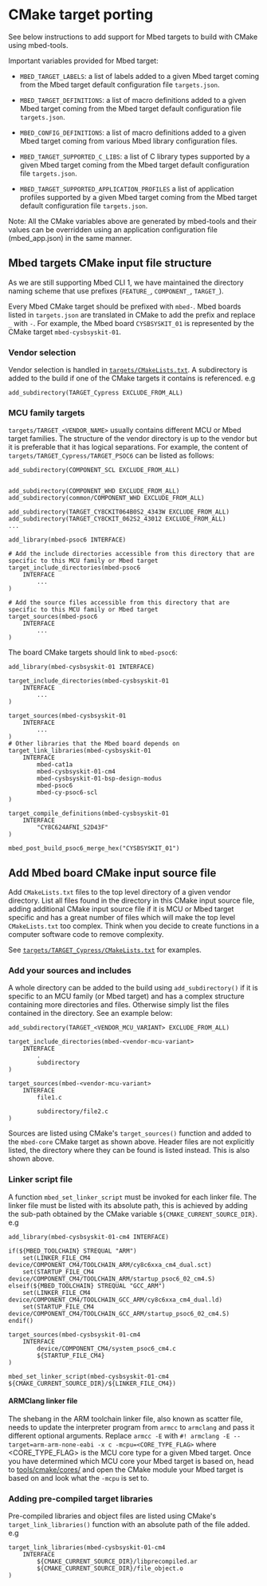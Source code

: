 # CMake target porting

See below instructions to add support for Mbed targets to build with CMake using mbed-tools.

Important variables provided for Mbed target:

- `MBED_TARGET_LABELS`: a list of labels added to a given Mbed target coming from the Mbed target default configuration file `targets.json`.
- `MBED_TARGET_DEFINITIONS`: a list of macro definitions added to a given Mbed target coming from the Mbed target default configuration file `targets.json`.

- `MBED_CONFIG_DEFINITIONS`: a list of macro definitions added to a given Mbed target coming from various Mbed library configuration files.
- `MBED_TARGET_SUPPORTED_C_LIBS`: a list of C library types supported by a given Mbed target coming from the Mbed target default configuration file `targets.json`.
- `MBED_TARGET_SUPPORTED_APPLICATION_PROFILES` a list of application profiles supported by a given Mbed target coming from the Mbed target default configuration file `targets.json`.

Note: All the CMake variables above are generated by mbed-tools and their values can be overridden using an application configuration file (mbed_app.json) in the same manner.

## Mbed targets CMake input file structure

As we are still supporting Mbed CLI 1, we have maintained the directory naming scheme that use prefixes (`FEATURE_`, `COMPONENT_`, `TARGET_`).

Every Mbed CMake target should be prefixed with `mbed-`. Mbed boards listed in `targets.json` are translated in CMake to add the prefix and replace `_` with `-`. For example, the Mbed board `CYSBSYSKIT_01` is represented by the CMake target `mbed-cysbsyskit-01`.

### Vendor selection

Vendor selection is handled in [`targets/CMakeLists.txt`](https://github.com/ARMmbed/mbed-os/blob/master/targets/CMakeLists.txt). A subdirectory is added to the build if one of the CMake targets it contains is referenced.
e.g

```
add_subdirectory(TARGET_Cypress EXCLUDE_FROM_ALL)
```

### MCU family targets

`targets/TARGET_<VENDOR_NAME>` usually contains different MCU or Mbed target families. The structure of the vendor directory is up to the vendor but it is preferable that it has logical separations.
For example, the content of `targets/TARGET_Cypress/TARGET_PSOC6` can be listed as follows:

```
add_subdirectory(COMPONENT_SCL EXCLUDE_FROM_ALL)


add_subdirectory(COMPONENT_WHD EXCLUDE_FROM_ALL)
add_subdirectory(common/COMPONENT_WHD EXCLUDE_FROM_ALL)

add_subdirectory(TARGET_CY8CKIT064B0S2_4343W EXCLUDE_FROM_ALL)
add_subdirectory(TARGET_CY8CKIT_062S2_43012 EXCLUDE_FROM_ALL)
...

add_library(mbed-psoc6 INTERFACE)

# Add the include directories accessible from this directory that are specific to this MCU family or Mbed target
target_include_directories(mbed-psoc6
    INTERFACE
        ...
)

# Add the source files accessible from this directory that are specific to this MCU family or Mbed target
target_sources(mbed-psoc6
    INTERFACE
        ...
)
```

The board CMake targets should link to `mbed-psoc6`:

```
add_library(mbed-cysbsyskit-01 INTERFACE)

target_include_directories(mbed-cysbsyskit-01
    INTERFACE
        ...
)

target_sources(mbed-cysbsyskit-01
    INTERFACE
        ...
)
# Other libraries that the Mbed board depends on
target_link_libraries(mbed-cysbsyskit-01
    INTERFACE
        mbed-cat1a
        mbed-cysbsyskit-01-cm4
        mbed-cysbsyskit-01-bsp-design-modus
        mbed-psoc6
        mbed-cy-psoc6-scl
)

target_compile_definitions(mbed-cysbsyskit-01
    INTERFACE
        "CY8C624AFNI_S2D43F"
)

mbed_post_build_psoc6_merge_hex("CYSBSYSKIT_01")
```

## Add Mbed board CMake input source file

Add `CMakeLists.txt` files to the top level directory of a given vendor directory. List all files found in the directory in this CMake input source file, adding additional CMake input source file if it is MCU or Mbed target specific and has a great number of files which will make the top level `CMakeLists.txt` too complex. Think when you decide to create functions in a computer software code to remove complexity.

See [`targets/TARGET_Cypress/CMakeLists.txt`](https://github.com/ARMmbed/mbed-os/blob/master/targets/TARGET_Cypress/CMakeLists.txt) for examples.

### Add your sources and includes

A whole directory can be added to the build using `add_subdirectory()` if it is specific to an MCU family (or Mbed target) and has a complex structure containing more directories and files. Otherwise simply list the files contained in the directory.
See an example below:

```
add_subdirectory(TARGET_<VENDOR_MCU_VARIANT> EXCLUDE_FROM_ALL)

target_include_directories(mbed-<vendor-mcu-variant>
    INTERFACE
        .
        subdirectory
)

target_sources(mbed-<vendor-mcu-variant>
    INTERFACE
        file1.c

        subdirectory/file2.c
)
```

Sources are listed using CMake's `target_sources()` function and added to the `mbed-core` CMake target as shown above. Header files are not explicitly listed, the directory where they can be found is listed instead. This is also shown above.


### Linker script file

A function `mbed_set_linker_script` must be invoked for each linker file. The linker file must be listed with its absolute path, this is achieved by adding the sub-path obtained by the CMake variable `${CMAKE_CURRENT_SOURCE_DIR}`.
e.g

``` 
add_library(mbed-cysbsyskit-01-cm4 INTERFACE)

if(${MBED_TOOLCHAIN} STREQUAL "ARM")
    set(LINKER_FILE_CM4 device/COMPONENT_CM4/TOOLCHAIN_ARM/cy8c6xxa_cm4_dual.sct)
    set(STARTUP_FILE_CM4 device/COMPONENT_CM4/TOOLCHAIN_ARM/startup_psoc6_02_cm4.S)
elseif(${MBED_TOOLCHAIN} STREQUAL "GCC_ARM")
    set(LINKER_FILE_CM4 device/COMPONENT_CM4/TOOLCHAIN_GCC_ARM/cy8c6xxa_cm4_dual.ld)
    set(STARTUP_FILE_CM4 device/COMPONENT_CM4/TOOLCHAIN_GCC_ARM/startup_psoc6_02_cm4.S)
endif()

target_sources(mbed-cysbsyskit-01-cm4
    INTERFACE
        device/COMPONENT_CM4/system_psoc6_cm4.c
        ${STARTUP_FILE_CM4}
)

mbed_set_linker_script(mbed-cysbsyskit-01-cm4 ${CMAKE_CURRENT_SOURCE_DIR}/${LINKER_FILE_CM4})
```

#### ARMClang linker file

The shebang in the ARM toolchain linker file, also known as scatter file, needs to update the interpreter program from `armcc` to `armclang` and pass it different optional arguments.
Replace `armcc -E` with `#! armclang -E --target=arm-arm-none-eabi -x c -mcpu=<CORE_TYPE_FLAG>` where <CORE_TYPE_FLAG> is the MCU core type for a given Mbed target. Once you have determined which MCU core your Mbed target is based on, head to [tools/cmake/cores/](https://github.com/ARMmbed/mbed-os/tree/master/tools/cmake/cores) and open the CMake module your Mbed target is based on and look what the `-mcpu` is set to.

### Adding pre-compiled target libraries

Pre-compiled libraries and object files are listed using CMake's `target_link_libraries()` function with an absolute path of the file added.
e.g

```
target_link_libraries(mbed-cysbsyskit-01-cm4
    INTERFACE
        ${CMAKE_CURRENT_SOURCE_DIR}/libprecompiled.ar
        ${CMAKE_CURRENT_SOURCE_DIR}/file_object.o
)
```
